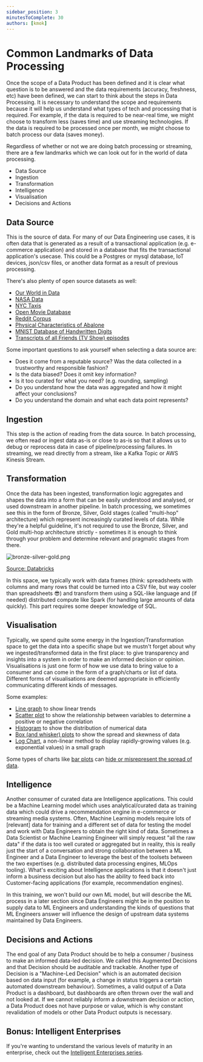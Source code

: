 ```yaml
---
sidebar_position: 3
minutesToComplete: 30
authors: [kmok]
---
```


# Common Landmarks of Data Processing
Once the scope of a Data Product has been defined and it is clear what question is to be answered and the data requirements (accuracy, freshness, etc) have been defined, we can start to think about the steps in Data Processing. It is necessary to understand the scope and requirements because it will help us understand what types of tech and processing that is required. For example, if the data is required to be near-real time, we might choose to transform less (saves time) and use streaming technologies. If the data is required to be processed once per month, we might choose to batch process our data (saves money).

Regardless of whether or not we are doing batch processing or streaming, there are a few landmarks which we can look out for in the world of data processing. 
* Data Source
* Ingestion
* Transformation
* Intelligence
* Visualisation
* Decisions and Actions

## Data Source
This is the source of data. For many of our Data Engineering use cases, it is often data that is generated as a result of a transactional application (e.g. e-commerce application) and stored in a database that fits the transactional application's usecase. This could be a Postgres or mysql database, IoT devices, json/csv files, or another data format as a result of previous processing.

There's also plenty of open source datasets as well:
* [Our World in Data](https://github.com/owid)
* [NASA Data](https://data.nasa.gov/)
* [NYC Taxis](https://www.nyc.gov/site/tlc/about/tlc-trip-record-data.page)
* [Open Movie Database](https://www.omdbapi.com/)
* [Reddit Corpus](https://github.com/webis-de/webis-tldr-17-corpus)
* [Physical Characteristics of Abalone](https://archive.ics.uci.edu/ml/datasets/abalone)
* [MNIST Database of Handwritten Digits](http://yann.lecun.com/exdb/mnist/)
* [Transcripts of all Friends (TV Show) episodes](https://www.kaggle.com/datasets/divyansh22/friends-tv-show-script)

Some important questions to ask yourself when selecting a data source are:
* Does it come from a reputable source? Was the data collected in a trustworthy and responsible fashion?
* Is the data biased? Does it omit key information?
* Is it too curated for what you need? (e.g. rounding, sampling)
* Do you understand how the data was aggregated and how it might affect your conclusions?
* Do you understand the domain and what each data point represents?

## Ingestion
This step is the action of reading from the data source. In batch processing, we often read or ingest data as-is or close to as-is so that it allows us to debug or reprocess data in case of pipeline/processing failures. In streaming, we read directly from a stream, like a Kafka Topic or AWS Kinesis Stream.

## Transformation
Once the data has been ingested, transformation logic aggregates and shapes the data into a form that can be easily understood and analysed, or used downstream in another pipeline. In batch processing, we sometimes see this in the form of Bronze, Silver, Gold stages (called "multi-hop" architecture) which represent increasingly curated levels of data. While they're a helpful guideline, it's not required to use the Bronze, Silver, and Gold multi-hop architecture strictly - sometimes it is enough to think through your problem and determine relevant and pragmatic stages from there.

<div style={{textAlign: 'center'}}>

![bronze-silver-gold.png](./assets/bronze-silver-gold.png)

[Source: Databricks](https://www.databricks.com/blog/2019/08/14/productionizing-machine-learning-with-delta-lake.html)

</div>

In this space, we typically work with data frames (think: spreadsheets with columns and many rows that could be turned into a CSV file, but way cooler than spreadsheets :sunglasses:) and transform them using a SQL-like language and (if needed) distributed compute like Spark (for handling large amounts of data quickly). This part requires some deeper knowledge of SQL.

## Visualisation
Typically, we spend quite some energy in the Ingestion/Transformation space to get the data into a specific shape but we mustn't forget about why we ingested/transformed data in the first place: to give transparency and insights into a system in order to make an informed decision or opinion. Visualisations is just one form of how we use data to bring value to a consumer and can come in the form of a graph/charts or list of data. Different forms of visualisations are deemed appropriate in efficiently communicating different kinds of messages.

Some examples:
* [Line graph](https://en.wikipedia.org/wiki/Line_chart) to show linear trends
* [Scatter plot](https://en.wikipedia.org/wiki/Scatter_plot) to show the relationship between variables to determine a positive or negative correlation
* [Histogram](https://en.wikipedia.org/wiki/Histogram) to show the distribution of numerical data
* [Box (and whisker) plots](https://en.wikipedia.org/wiki/Box_plot) to show the spread and skewness of data
* [Log Chart](https://en.wikipedia.org/wiki/Logarithmic_scale), a non-linear method to display rapidly-growing values (e.g. exponential values) in a small graph

Some types of charts like [bar plots](https://en.wikipedia.org/wiki/Bar_chart) can [hide or misrepresent the spread of data](https://www.kickstarter.com/projects/1474588473/barbarplots).

## Intelligence
Another consumer of curated data are Intelligence applications. This could be a Machine Learning model which uses analytical/curated data as training data which could drive a recommendation engine in e-commerce or streaming media systems. Often, Machine Learning models require lots of [relevant] data for training and a different set of data for testing the model and work with Data Engineers to obtain the right kind of data. Sometimes a Data Scientist or Machine Learning Engineer will simply request "all the raw data" if the data is too well curated or aggregated but in reality, this is really just the start of a conversation and strong collaboration between a ML Engineer and a Data Engineer to leverage the best of the toolsets between the two expertises (e.g. distributed data processing engines, MLOps tooling). What's exciting about Intelligence applications is that it doesn't just inform a business decision but also has the ability to feed back into Customer-facing applications (for example, recommendation engines).

In this training, we won't build our own ML model, but will describe the ML process in a later section since Data Engineers might be in the position to supply data to ML Engineers and understanding the kinds of questions that ML Engineers answer will influence the design of upstream data systems maintained by Data Engineers.

## Decisions and Actions
The end goal of any Data Product should be to help a consumer / business to make an informed data-led decision. We called this Augmented Decisions and that Decision should be auditable and trackable. Another type of Decision is a "Machine-Led Decision" which is an automated decision based on data input (for example, a change in status triggers a certain automated downstream behaviour). Sometimes, a valid output of a Data Product is a dashboard, but dashboards are often thrown over the wall and not looked at. If we cannot reliably inform a downstream decision or action, a Data Product does not have purpose or value, which is why constant revalidation of models or other Data Product outputs is necessary.

## Bonus: Intelligent Enterprises
If you're wanting to understand the various levels of maturity in an enterprise, check out the [Intelligent Enterprises series](https://www.thoughtworks.com/insights/articles/intelligent-enterprise-series-models-enterprise-intelligence).


